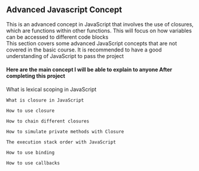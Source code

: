 <h2>Advanced Javascript Concept</h2>
<p>This is an advanced concept in JavaScript that involves the use of closures, which are functions within other functions. This will focus on how variables can be accessed to different code blocks<br>
This section covers some advanced JavaScript concepts that are not covered in the basic course. It is recommended to have a good understanding of JavaScript to pass the project</p>

<h4>Here are the main concept I will be able to explain to anyone After completing this project</h4>
    What is lexical scoping in JavaScript

    What is closure in JavaScript

    How to use closure

    How to chain different closures

    How to simulate private methods with Closure

    The execution stack order with JavaScript

    How to use binding
    
    How to use callbacks
